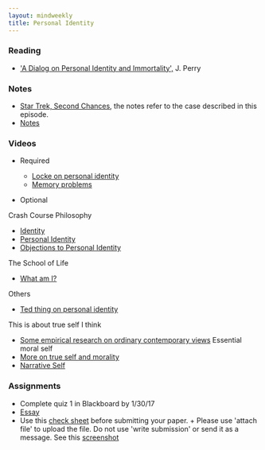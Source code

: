 ```yaml
---
layout: mindweekly
title: Personal Identity
---
```


### Reading
+ ['A Dialog on Personal Identity and Immortality',](http://www.humanscience.org/docs/Perry%20(1978)%20A%20Dialogue%20on%20Personal%20Identity%20and%20Immortality.pdf) J. Perry

### Notes 
+ [Star Trek, Second Chances](http://www.dailymotion.com/video/x53w3ti), the notes refer to the case described in this episode.
+ [Notes](notes)

### Videos
+ Required
	+ [Locke on personal identity](https://www.youtube.com/playlist?list=PLtKNX4SfKpzW7-RzDGW1pCDR_JTZhVAbj)
	+ [Memory problems](https://www.youtube.com/watch?v=PB2OegI6wvI) 

+ Optional

Crash Course Philosophy
+ [Identity](https://www.youtube.com/watch?v=-TFCMK4i2lo)
+ [Personal Identity](https://www.youtube.com/watch?v=trqDnLNRuSc)
+ [Objections to Personal Identity](https://www.youtube.com/watch?v=17WiQ_tNld4)

The School of Life
+ [What am I?](https://www.youtube.com/watch?v=oocunV4JX4w)

Others
+ [Ted thing on personal identity](https://www.youtube.com/watch?v=UHwVyplU3Pg)

This is about true self I think
+ [Some empirical research on ordinary contemporary views](https://www.youtube.com/watch?v=b5kDRza-Xqs&list=PLtKNX4SfKpzWONjJBMV9qFvSN8zfFtraA) Essential moral self
+ [More on true self and morality](https://www.youtube.com/watch?v=rMYdKz4xxMc&index=2&list=PLtKNX4SfKpzWONjJBMV9qFvSN8zfFtraA)
+ [Narrative Self](https://www.youtube.com/watch?v=lcIqoN9oRgo&index=3&list=PLtKNX4SfKpzWONjJBMV9qFvSN8zfFtraA)



### Assignments
+ Complete quiz 1 in Blackboard by 1/30/17
+ [Essay](Essay)
+ Use this [check sheet](/Teaching/Check) before submitting your paper. 
		+ Please use 'attach file' to upload the file. Do not use 'write submission' or send it as a message. See this [screenshot](screenshot.png)
